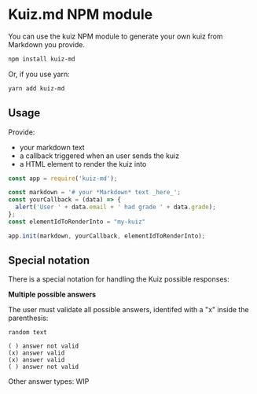 # Kuiz.md NPM module

You can use the kuiz NPM module to generate your own kuiz from Markdown you provide.

```bash
npm install kuiz-md
```

Or, if you use yarn:
```bash
yarn add kuiz-md
```

## Usage

Provide:

- your markdown text
- a callback triggered when an user sends the kuiz
- a HTML element to render the kuiz into

```javascript
const app = require('kuiz-md');

const markdown = '# your *Markdown* text _here_';
const yourCallback = (data) => {
  alert('User ' + data.email + ' had grade ' + data.grade);
};
const elementIdToRenderInto = "my-kuiz"

app.init(markdown, yourCallback, elementIdToRenderInto);
```

## Special notation

There is a special notation for handling the Kuiz possible responses:

**Multiple possible answers**

The user must validate all possible answers, identifed with a "x" inside the parenthesis:
```
random text

( ) answer not valid
(x) answer valid
(x) answer valid
( ) answer not valid
```

Other answer types: WIP

